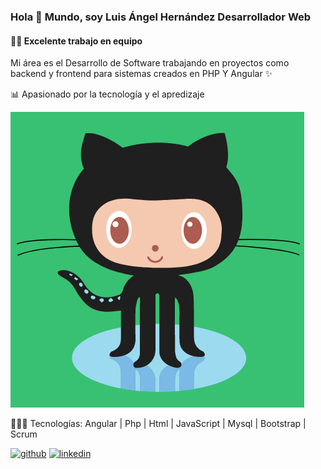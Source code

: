 ### Hola 👋 Mundo, soy Luis Ángel Hernández Desarrollador Web
#### 💪🏼 Excelente trabajo en equipo 

Mi área es el Desarrollo de Software trabajando en proyectos como backend y frontend para sistemas creados en PHP Y Angular ✨

📊 Apasionado por la tecnología y el apredizaje 

![Software Developer Angular](https://raw.githubusercontent.com/Potential17/Potential17/master/github-logo-octocat-.gif)


👩🏻‍💻 Tecnologías:  Angular | Php | Html | JavaScript | Mysql | Bootstrap | Scrum           
        
[<img src='https://cdn.jsdelivr.net/npm/simple-icons@3.0.1/icons/github.svg' alt='github' height='40'>](https://github.com/LuisAngelHS)  [<img src='https://cdn.jsdelivr.net/npm/simple-icons@3.0.1/icons/linkedin.svg' alt='linkedin' height='40'>](https://www.linkedin.com/in/luis-angel-hernandez-web-developer//)  

